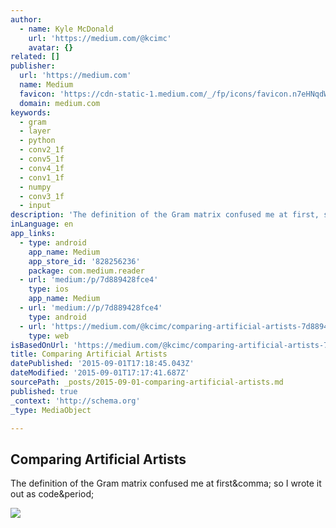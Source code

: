 ```yaml
---
author:
  - name: Kyle McDonald
    url: 'https://medium.com/@kcimc'
    avatar: {}
related: []
publisher:
  url: 'https://medium.com'
  name: Medium
  favicon: 'https://cdn-static-1.medium.com/_/fp/icons/favicon.n7eHNqdWyHhbTLN2-3a-6g.ico'
  domain: medium.com
keywords:
  - gram
  - layer
  - python
  - conv2_1f
  - conv5_1f
  - conv4_1f
  - conv1_1f
  - numpy
  - conv3_1f
  - input
description: 'The definition of the Gram matrix confused me at first, so I wrote it out as code.'
inLanguage: en
app_links:
  - type: android
    app_name: Medium
    app_store_id: '828256236'
    package: com.medium.reader
  - url: 'medium:/p/7d889428fce4'
    type: ios
    app_name: Medium
  - url: 'medium://p/7d889428fce4'
    type: android
  - url: 'https://medium.com/@kcimc/comparing-artificial-artists-7d889428fce4'
    type: web
isBasedOnUrl: 'https://medium.com/@kcimc/comparing-artificial-artists-7d889428fce4'
title: Comparing Artificial Artists
datePublished: '2015-09-01T17:18:45.043Z'
dateModified: '2015-09-01T17:17:41.687Z'
sourcePath: _posts/2015-09-01-comparing-artificial-artists.md
published: true
_context: 'http://schema.org'
_type: MediaObject

---
```

<article style=""><h1>Comparing Artificial Artists</h1><p>The definition of the Gram matrix confused me at first&amp;comma; so I wrote it out as code&amp;period;</p><img src="https://d262ilb51hltx0.cloudfront.net/max/800/1*vwigEJqcY1XAAq_1hA8brA.png" /></article>